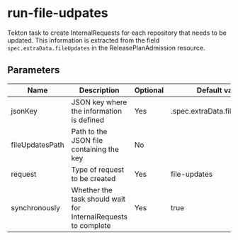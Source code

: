 # run-file-udpates

Tekton task to create InternalRequests for each repository that needs to be updated. This information is extracted from
the field `spec.extraData.fileUpdates` in the ReleasePlanAdmission resource.

## Parameters

| Name            | Description                                                   | Optional | Default value                 |
|-----------------|---------------------------------------------------------------|----------|-------------------------------|
| jsonKey         | JSON key where the information is defined                     | Yes      | .spec.extraData.fileUpdates[] |
| fileUpdatesPath | Path to the JSON file containing the key                      | No       |                               |
| request         | Type of request to be created                                 | Yes      | file-updates                  |
| synchronously   | Whether the task should wait for InternalRequests to complete | Yes      | true                          |

